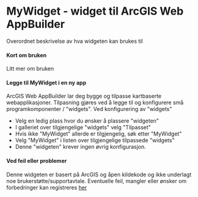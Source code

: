 # MyWidget - widget til ArcGIS Web AppBuilder
Overordnet beskrivelse av hva widgeten kan brukes til

#### Kort om bruken
Litt mer om bruken

#### Legge til MyWidget i en ny app
ArcGIS Web AppBuilder lar deg bygge og tilpasse kartbaserte webapplikasjoner. Tilpasning gjøres ved å legge til og konfigurere små programkomponenter / "widgets". Ved konfigurering av "widgets"
- Velg en ledig plass hvor du ønsker å plassere "widgeten"
- I galleriet over tilgjengelige "widgets" velg "Tilpasset"
- Hvis ikke "MyWidget" allerde er tilgjengelig, søk etter "MyWidget"
- Velg "MyWidget" i listen over tilgjengelige tilpassede "widgets"
- Denne "widgeten" krever ingen øvrig konfigurasjon.

#### Ved feil eller problemer
Denne widgeten er basert på ArcGIS og åpen kildekode og ikke underlagt noe brukerstøtte/supportavtale. Eventuelle feil, mangler eller ønsker om forbedringer kan registreres [her](https://github.com/ingean/arcgis-wab-widget/issues)
